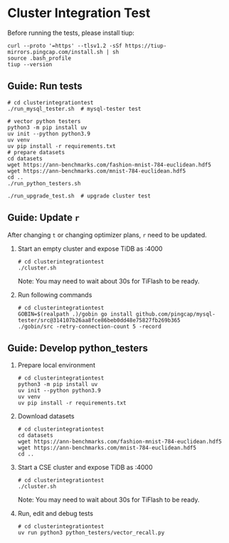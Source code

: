 # Cluster Integration Test

Before running the tests, please install tiup:
```shell
curl --proto '=https' --tlsv1.2 -sSf https://tiup-mirrors.pingcap.com/install.sh | sh
source .bash_profile
tiup --version
```

## Guide: Run tests

```shell
# cd clusterintegrationtest
./run_mysql_tester.sh  # mysql-tester test

# vector python testers
python3 -m pip install uv
uv init --python python3.9
uv venv
uv pip install -r requirements.txt
# prepare datasets
cd datasets
wget https://ann-benchmarks.com/fashion-mnist-784-euclidean.hdf5
wget https://ann-benchmarks.com/mnist-784-euclidean.hdf5
cd ..
./run_python_testers.sh

./run_upgrade_test.sh  # upgrade cluster test
```

## Guide: Update `r`

After changing `t` or changing optimizer plans, `r` need to be updated.

1. Start an empty cluster and expose TiDB as :4000

   ```shell
   # cd clusterintegrationtest
   ./cluster.sh
   ```

   Note: You may need to wait about 30s for TiFlash to be ready.

2. Run following commands

   ```shell
   # cd clusterintegrationtest
   GOBIN=$(realpath .)/gobin go install github.com/pingcap/mysql-tester/src@314107b26aa8fce86beb0dd48e75827fb269b365
   ./gobin/src -retry-connection-count 5 -record
   ```

## Guide: Develop python_testers

1. Prepare local environment

   ```shell
   # cd clusterintegrationtest
   python3 -m pip install uv
   uv init --python python3.9
   uv venv
   uv pip install -r requirements.txt
   ```

2. Download datasets

   ```shell
   # cd clusterintegrationtest
   cd datasets
   wget https://ann-benchmarks.com/fashion-mnist-784-euclidean.hdf5
   wget https://ann-benchmarks.com/mnist-784-euclidean.hdf5
   cd ..
   ```

3. Start a CSE cluster and expose TiDB as :4000

   ```shell
   # cd clusterintegrationtest
   ./cluster.sh
   ```

   Note: You may need to wait about 30s for TiFlash to be ready.

4. Run, edit and debug tests

   ```shell
   # cd clusterintegrationtest
   uv run python3 python_testers/vector_recall.py
   ```